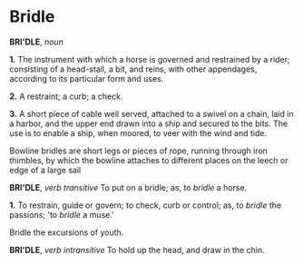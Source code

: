 # Bridle

**BRI'DLE**, _noun_

**1.** The instrument with which a horse is governed and restrained by a rider; consisting of a head-stall, a bit, and reins, with other appendages, according to its particular form and uses.

**2.** A restraint; a curb; a check.

**3.** A short piece of cable well served, attached to a swivel on a chain, laid in a harbor, and the upper end drawn into a ship and secured to the bits. The use is to enable a ship, when moored, to veer with the wind and tide.

Bowline bridles are short legs or pieces of rope, running through iron thimbles, by which the bowline attaches to different places on the leech or edge of a large sail

**BRI'DLE**, _verb transitive_ To put on a bridle; as, to _bridle_ a horse.

**1.** To restrain, guide or govern; to check, curb or control; as, to _bridle_ the passions; 'to _bridle_ a muse.'

Bridle the excursions of youth.

**BRI'DLE**, _verb intransitive_ To hold up the head, and draw in the chin.